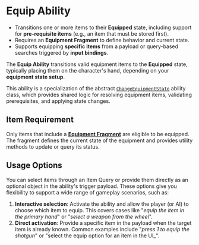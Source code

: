 # Equip Ability
<primary-label ref="inventory"/>

<tldr>
    <ul>
        <li>Transitions one or more items to their <b>Equipped</b> state, including support for <b>pre-requisite items</b> (e.g., an item that must be stored first).</li>
        <li>Requires an <b>Equipment Fragment</b> to define behavior and current state.</li>
        <li>Supports equipping <b>specific items</b> from a payload or query-based searches triggered by <b>input bindings</b>.</li>
    </ul>
</tldr>

The **Equip Ability** transitions valid equipment items to the **Equipped** state, typically placing them on the
character's hand, depending on your **equipment state setup**.

This ability is a specialization of the abstract [`ChangeEquipmentState`](inv_gameplay_abilities.md) ability class, 
which provides shared logic for resolving equipment items, validating prerequisites, and applying state changes.

## Item Requirement

Only items that include a [**Equipment Fragment**](inv_fragment_equipment.md) are eligible to be equipped. The fragment
defines the current state of the equipment and provides utility methods to update or query its status.

## Usage Options

You can select items through an Item Query or provide them directly as an optional object in the ability's trigger payload.
These options give you flexibility to support a wide range of gameplay scenarios, such as:

1. **Interactive selection**: Activate the ability and allow the player (or AI) to choose which item to equip. This covers cases like "_equip the item in the primary hand_" or "_select a weapon from the wheel_".
2. **Direct activation**: Provide a specific item in the payload when the target item is already known. Common examples include "_press 1 to equip the shotgun_" or "select the equip option for an item in the UI_".